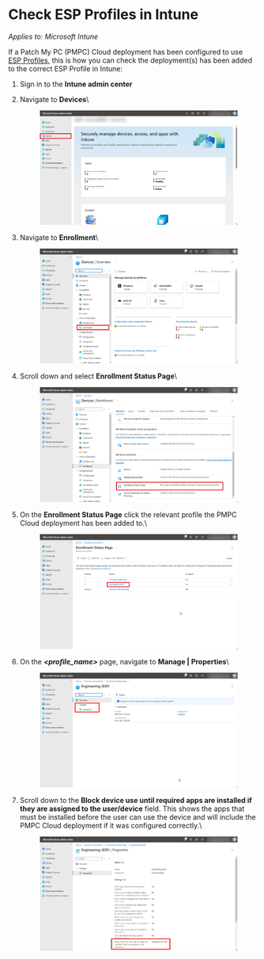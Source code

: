 # Check ESP Profiles in Intune

_Applies to: Microsoft Intune_

If a Patch My PC (PMPC) Cloud deployment has been configured to use [ESP Profiles](../../cloud-deployments/deploying-an-app-using-cloud/cloud-configurations-deployment-tab/esp-profiles-deployments.md), this is how you can check the deployment(s) has been added to the correct ESP Profile in Intune:

1. Sign in to the **Intune admin center**
2.  Navigate to **Devices**\


    <figure><img src="../../../.gitbook/assets/image (126).png" alt="Navigating to “Devices”"><figcaption></figcaption></figure>
3.  Navigate to **Enrollment**\


    <figure><img src="../../../.gitbook/assets/image (276).png" alt="Navigating to “Enrollment”"><figcaption></figcaption></figure>


4.  Scroll down and select **Enrollment Status Page**\


    <figure><img src="../../../.gitbook/assets/image (277).png" alt="Scrolling down and selecting “Enrollment Status Page”"><figcaption></figcaption></figure>


5.  On the **Enrollment Status Page** click the relevant profile the PMPC Cloud deployment has been added to.\


    <figure><img src="../../../.gitbook/assets/image (278).png" alt="Clicking the relevant profile the PMPC Cloud deployment has been added to"><figcaption></figcaption></figure>


6.  On the _**\<profile\_name>**_ page, navigate to **Manage | Properties**\


    <figure><img src="../../../.gitbook/assets/image (279).png" alt="Navigating to “Manage | Properties”"><figcaption></figcaption></figure>


7.  Scroll down to the **Block device use until required apps are installed if they are assigned to the user/device** field. This shows the apps that must be installed before the user can use the device and will include the PMPC Cloud deployment if it was configured correctly.\


    <figure><img src="../../../.gitbook/assets/image (280).png" alt="Scrolling down to the “Block device use until required apps are installed if they are assigned to the user/device field”, which shows the apps that must be installed before a user can use the device"><figcaption></figcaption></figure>
